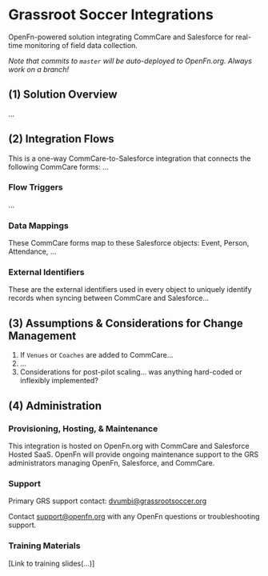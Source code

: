 # Grassroot Soccer Integrations

OpenFn-powered solution integrating CommCare and Salesforce for real-time monitoring of field data collection. 

*Note that commits to `master` will be auto-deployed to OpenFn.org. Always work on a branch!*

## (1) Solution Overview 
...

## (2) Integration Flows
This is a one-way CommCare-to-Salesforce integration that connects the following CommCare forms: 
...

### Flow Triggers
...

### Data Mappings
These CommCare forms map to these Salesforce objects: Event, Person, Attendance, ...

### External Identifiers
These are the external identifiers used in every object to uniquely identify records when syncing between CommCare and Salesforce...

## (3) Assumptions & Considerations for Change Management
1. If `Venues` or `Coaches` are added to CommCare...
2. ...
3. Considerations for post-pilot scaling... was anything hard-coded or inflexibly implemented? 

## (4) Administration
### Provisioning, Hosting, & Maintenance
This integration is hosted on OpenFn.org with CommCare and Salesforce Hosted SaaS. OpenFn will provide ongoing maintenance support to the GRS administrators managing OpenFn, Salesforce, and CommCare.

### Support
Primary GRS support contact: dvumbi@grassrootsoccer.org

Contact support@openfn.org with any OpenFn questions or troubleshooting support.

### Training Materials
[Link to training slides(...)]

